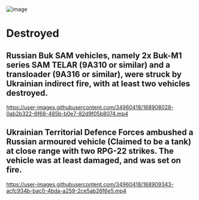 ![image](https://user-images.githubusercontent.com/34960418/168908919-7924cb36-8961-4fce-8a2e-446c031d7b51.png)


# Destroyed

## Russian Buk SAM vehicles, namely 2x Buk-M1 series SAM TELAR (9A310 or similar) and a transloader (9A316 or similar), were struck by Ukrainian indirect fire, with at least two vehicles destroyed.

https://user-images.githubusercontent.com/34960418/168908028-0ab2b322-6f68-485b-b0e7-82d9f05b8074.mp4


## Ukrainian Territorial Defence Forces ambushed a Russian armoured vehicle (Claimed to be a tank) at close range with two RPG-22 strikes. The vehicle was at least damaged, and was set on fire.

https://user-images.githubusercontent.com/34960418/168909343-acfc934b-bac0-4bda-a259-2ce5ab26f6e5.mp4



